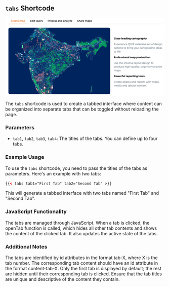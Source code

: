 ## `tabs` Shortcode

![](img/tabs.png)

The `tabs` shortcode is used to create a tabbed interface where content can be organized into separate tabs that can be toggled without reloading the page.

### Parameters

- `tab1`, `tab2`, `tab3`, `tab4`: The titles of the tabs. You can define up to four tabs.

### Example Usage

To use the `tabs` shortcode, you need to pass the titles of the tabs as parameters. Here's an example with two tabs:

```html
{{< tabs tab1="First Tab" tab2="Second Tab" >}}
```

This will generate a tabbed interface with two tabs named "First Tab" and "Second Tab".

### JavaScript Functionality
The tabs are managed through JavaScript. When a tab is clicked, the openTab function is called, which hides all other tab contents and shows the content of the clicked tab. It also updates the active state of the tabs.

### Additional Notes
The tabs are identified by id attributes in the format tab-X, where X is the tab number.
The corresponding tab content should have an id attribute in the format content-tab-X.
Only the first tab is displayed by default; the rest are hidden until their corresponding tab is clicked.
Ensure that the tab titles are unique and descriptive of the content they contain.